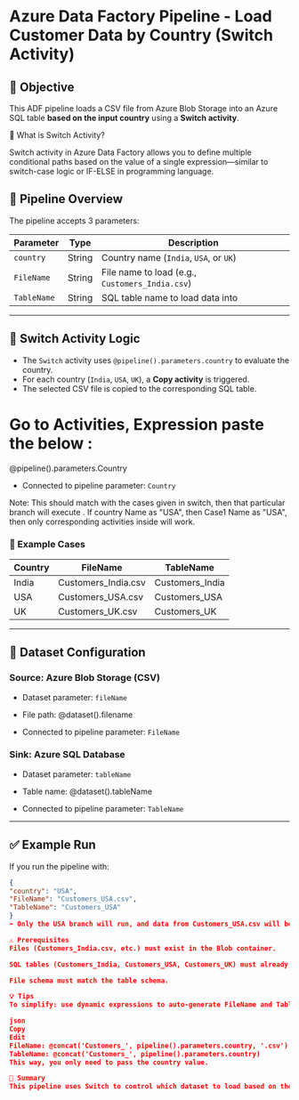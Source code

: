 # Azure Data Factory Pipeline - Load Customer Data by Country (Switch Activity)

## 🎯 Objective

This ADF pipeline loads a CSV file from Azure Blob Storage into an Azure SQL table **based on the input country** using a **Switch activity**.

📘 What is Switch Activity?

Switch activity in Azure Data Factory allows you to define multiple conditional paths based on the value of a single expression—similar to switch-case logic or IF-ELSE in programming language.


## 🧩 Pipeline Overview

The pipeline accepts 3 parameters:

| Parameter     | Type   | Description                                  |
|---------------|--------|----------------------------------------------|
| `country`     | String | Country name (`India`, `USA`, or `UK`)       |
| `FileName`    | String | File name to load (e.g., `Customers_India.csv`) |
| `TableName`   | String | SQL table name to load data into              |

---

## 🔁 Switch Activity Logic

- The `Switch` activity uses `@pipeline().parameters.country` to evaluate the country.
- For each country (`India`, `USA`, `UK`), a **Copy activity** is triggered.
- The selected CSV file is copied to the corresponding SQL table.

# Go to Activities, Expression paste the below : 

@pipeline().parameters.Country

- Connected to pipeline parameter: `Country`

Note: This should match with the cases given in switch, then that particular branch will execute . If country Name as "USA", then Case1 Name as "USA", then only corresponding activities inside will work.

### 📌 Example Cases

| Country | FileName             | TableName         |
|---------|----------------------|-------------------|
| India   | Customers_India.csv  | Customers_India   |
| USA     | Customers_USA.csv    | Customers_USA     |
| UK      | Customers_UK.csv     | Customers_UK      |

---

## 📁 Dataset Configuration

### Source: Azure Blob Storage (CSV)
- Dataset parameter: `fileName`
- File path:  @dataset().filename

- Connected to pipeline parameter: `FileName`

### Sink: Azure SQL Database
- Dataset parameter: `tableName`
- Table name:  @dataset().tableName

- Connected to pipeline parameter: `TableName`

---

## ✅ Example Run

If you run the pipeline with:

```json
{
"country": "USA",
"FileName": "Customers_USA.csv",
"TableName": "Customers_USA"
}
➡️ Only the USA branch will run, and data from Customers_USA.csv will be loaded into the Customers_USA SQL table.

⚠️ Prerequisites
Files (Customers_India.csv, etc.) must exist in the Blob container.

SQL tables (Customers_India, Customers_USA, Customers_UK) must already be created.

File schema must match the table schema.

💡 Tips
To simplify: use dynamic expressions to auto-generate FileName and TableName:

json
Copy
Edit
FileName: @concat('Customers_', pipeline().parameters.country, '.csv')
TableName: @concat('Customers_', pipeline().parameters.country)
This way, you only need to pass the country value.

📌 Summary
This pipeline uses Switch to control which dataset to load based on the country. 


